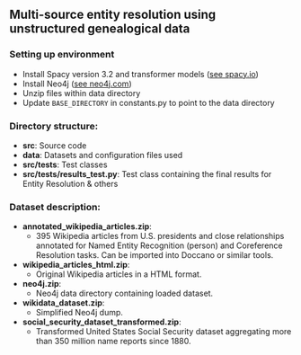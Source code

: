 ## Multi-source entity resolution using unstructured genealogical data


### Setting up environment
- Install Spacy version 3.2 and transformer models ([see spacy.io](https://spacy.io/usage))
- Install Neo4j ([see neo4j.com](https://neo4j.com/developer/docker-run-neo4j/))
- Unzip files within data directory
- Update `BASE_DIRECTORY` in constants.py to point to the data directory

### Directory structure:
- **src**: Source code 
- **data**: Datasets and configuration files used
- **src/tests**: Test classes
- **src/tests/results_test.py**: Test class containing the final results for Entity Resolution & others

### Dataset description:
- **annotated_wikipedia_articles.zip**:
  - 395 Wikipedia articles from U.S. presidents and close relationships annotated for Named Entity Recognition (person) and Coreference Resolution tasks. Can be imported into Doccano or similar tools.   
- **wikipedia_articles_html.zip**:
  - Original Wikipedia articles in a HTML format. 
- **neo4j.zip**:
  - Neo4j data directory containing loaded dataset.
- **wikidata_dataset.zip**:
  - Simplified Neo4j dump.
- **social_security_dataset_transformed.zip**:
  - Transformed United States Social Security dataset aggregating more than 350 million name reports since 1880.

    
